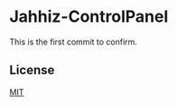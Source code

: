 # Jahhiz-ControlPanel

This is the first commit to confirm.

## License
[MIT](https://choosealicense.com/licenses/mit/)